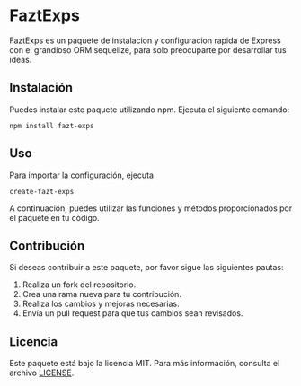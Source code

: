 # FaztExps

FaztExps es un paquete de instalacion y configuracion rapida de Express con el grandioso ORM sequelize, para solo preocuparte por desarrollar tus ideas.

## Instalación

Puedes instalar este paquete utilizando npm. Ejecuta el siguiente comando:

```
npm install fazt-exps
```

## Uso
Para importar la configuración, ejecuta

```
create-fazt-exps
```

A continuación, puedes utilizar las funciones y métodos proporcionados por el paquete en tu código.

## Contribución

Si deseas contribuir a este paquete, por favor sigue las siguientes pautas:

1. Realiza un fork del repositorio.
2. Crea una rama nueva para tu contribución.
3. Realiza los cambios y mejoras necesarias.
4. Envía un pull request para que tus cambios sean revisados.

## Licencia
Este paquete está bajo la licencia MIT. Para más información, consulta el archivo [LICENSE](./LICENSE).
